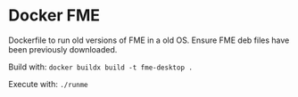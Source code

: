 # Docker FME
Dockerfile to run old versions of FME in a old OS.  Ensure FME deb files have been previously downloaded.

Build with:
`docker buildx build -t fme-desktop .`

Execute with:
`./runme`
